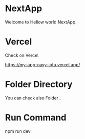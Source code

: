 
# NextApp 

Welcome to Hellow world NextApp.

# Vercel

Check on Vercel.

https://my-app-navy-iota.vercel.app/

# Folder Directory 

You can check also Folder 
.
# Run Command

npm run dev 

